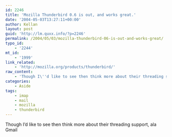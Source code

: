 ```yaml
---
id: 2246
title: 'Mozilla Thunderbird 0.6 is out, and works great.'
date: '2004-05-03T13:27:11+00:00'
author: Kellan
layout: post
guid: 'http://lm.quxx.info/?p=2246'
permalink: /2004/05/03/mozilla-thunderbird-06-is-out-and-works-great/
typo_id:
    - '2244'
mt_id:
    - '1999'
link_related:
    - 'http://mozilla.org/products/thunderbird/'
raw_content:
    - 'Though I\''d like to see then think more about their threading support, ala Gmail'
categories:
    - Aside
tags:
    - imap
    - mail
    - mozilla
    - thunderbird
---
```


Though I’d like to see then think more about their threading support, ala Gmail